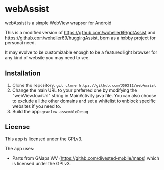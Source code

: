 # webAssist

webAssist is a simple WebView wrapper for Android

This is a modified version of https://github.com/woheller69/gptAssist and https://github.com/woheller69/huggingAssist, born as a hobby project for personal need.

It may evolve to be customizable enough to be a featured light browser for any kind of website you may need to see.


## Installation

1. Clone the repository: `git clone https://github.com/JS9512/webAssist`
2. Change the main URL to your preferred one by modifying the "webView.loadUrl" string in MainActivity.java file. You can also choose to exclude all the other domains and set a whitelist to unblock specific websites if you need to.
3. Build the app: `gradlew assembleDebug`


## License

This app is licensed under the GPLv3.

The app uses:
- Parts from GMaps WV (https://gitlab.com/divested-mobile/maps) which is licensed under the GPLv3.
